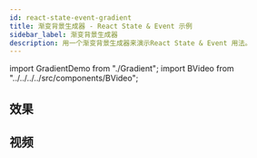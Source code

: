 ```yaml
---
id: react-state-event-gradient
title: 渐变背景生成器 - React State & Event 示例
sidebar_label: 渐变背景生成器
description: 用一个渐变背景生成器来演示React State & Event 用法。
---
```


import GradientDemo from "./Gradient";
import BVideo from "../../../../src/components/BVideo";

## 效果

<GradientDemo />

## 视频

<BVideo src="//player.bilibili.com/player.html?aid=97436637&cid=166340357&page=1" bsrc="https://www.bilibili.com/video/av97436637/"/>
